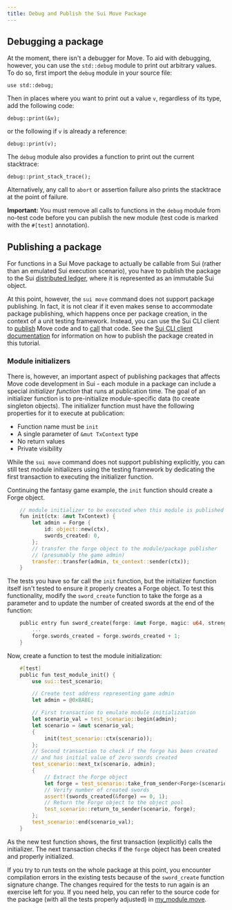 ```yaml
---
title: Debug and Publish the Sui Move Package
---
```


## Debugging a package
At the moment, there isn't a debugger for Move. To aid with debugging, however, you can use the `std::debug` module to print out arbitrary values. To do so, first import the `debug` module in your source file:
```
use std::debug;
```
Then in places where you want to print out a value `v`, regardless of its type, add the following code:
```
debug::print(&v);
```
or the following if `v` is already a reference:
```
debug::print(v);
```
The `debug` module also provides a function to print out the current stacktrace:
```
debug::print_stack_trace();
```
Alternatively, any call to `abort` or assertion failure also prints the stacktrace at the point of failure.

**Important:** You must remove all calls to functions in the `debug` module from no-test code before you can publish the new module (test code is marked with the `#[test]` annotation).

## Publishing a package

For functions in a Sui Move package to actually be callable from Sui (rather than an emulated Sui execution scenario), you have to publish the package to the Sui [distributed ledger](../../learn/how-sui-works.md), where it is represented as an immutable Sui object.

At this point, however, the `sui move` command does not support package publishing. In fact, it is not clear if it even makes sense to accommodate package publishing, which happens once per package creation, in the context of a unit testing framework. Instead, you can use the Sui CLI client to
[publish](../cli-client.md#publish-packages) Move code and to [call](../cli-client.md#calling-move-code) that code. See the [Sui CLI client documentation](../cli-client.md) for information on how to publish the package created in this tutorial.

### Module initializers

There is, however, an important aspect of publishing packages that affects Move code development in Sui - each module in a package can
include a special _initializer function_ that runs at publication time. The goal of an initializer function is to pre-initialize module-specific data (to create singleton objects). The initializer function must have the following properties for it to execute at publication:

- Function name must be `init`
- A single parameter of `&mut TxContext` type
- No return values
- Private visibility

While the `sui move` command does not support publishing explicitly, you can still test module initializers using the testing framework by dedicating the first transaction to executing the initializer function.

Continuing the fantasy game example, the `init` function should create a Forge object. 

``` rust
    // module initializer to be executed when this module is published
    fun init(ctx: &mut TxContext) {
        let admin = Forge {
            id: object::new(ctx),
            swords_created: 0,
        };
        // transfer the forge object to the module/package publisher
        // (presumably the game admin)
        transfer::transfer(admin, tx_context::sender(ctx));
    }
```

The tests you have so far call the `init` function, but the initializer function itself isn't tested to ensure it properly creates a Forge object. To test this functionality, modify the `sword_create` function to take the forge as a parameter and to update the number of
created swords at the end of the function:

``` rust
    public entry fun sword_create(forge: &mut Forge, magic: u64, strength: u64, recipient: address, ctx: &mut TxContext) {
        ...
        forge.swords_created = forge.swords_created + 1;
    }
```

Now, create a function to test the module initialization:

``` rust
    #[test]
    public fun test_module_init() {
        use sui::test_scenario;

        // Create test address representing game admin
        let admin = @0xBABE;

        // First transaction to emulate module initialization
        let scenario_val = test_scenario::begin(admin);
        let scenario = &mut scenario_val;
        {
            init(test_scenario::ctx(scenario));
        };
        // Second transaction to check if the forge has been created
        // and has initial value of zero swords created
        test_scenario::next_tx(scenario, admin);
        {
            // Extract the Forge object
            let forge = test_scenario::take_from_sender<Forge>(scenario);
            // Verify number of created swords
            assert!(swords_created(&forge) == 0, 1);
            // Return the Forge object to the object pool
            test_scenario::return_to_sender(scenario, forge);
        };
        test_scenario::end(scenario_val);
    }

```

As the new test function shows, the first transaction (explicitly) calls the initializer. The next transaction checks if the `forge` object has been created and properly initialized.

If you try to run tests on the whole package at this point, you encounter compilation errors in the existing tests because of the
`sword_create` function signature change. The changes required for the tests to run again is an exercise left for you. If you need help, you can refer to the source code for the package (with all the tests properly adjusted) in [my_module.move](https://github.com/MystenLabs/sui/tree/main/sui_programmability/examples/move_tutorial/sources/my_module.move).